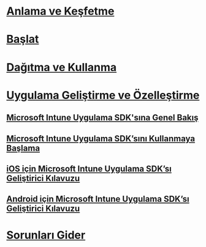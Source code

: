 # [Anlama ve Keşfetme](/intune/understand-explore/introduction-to-microsoft-intune)
# [Başlat](/intune/get-started/what-to-know-before-you-start-microsoft-intune)
# [Dağıtma ve Kullanma](/intune/deploy-use/overview-of-device-and-app-lifecycles-in-microsoft-intune)
# [Uygulama Geliştirme ve Özelleştirme](intune-app-sdk.md)
## [Microsoft Intune Uygulama SDK'sına Genel Bakış](intune-app-sdk.md)
## [Microsoft Intune Uygulama SDK’sını Kullanmaya Başlama](intune-app-sdk-get-started.md)
## [iOS için Microsoft Intune Uygulama SDK’sı Geliştirici Kılavuzu](intune-app-sdk-ios.md)
## [Android için Microsoft Intune Uygulama SDK’sı Geliştirici Kılavuzu](intune-app-sdk-android.md)
# [Sorunları Gider](/intune/troubleshoot/how-to-get-support-for-microsoft-intune)


<!--HONumber=May16_HO2-->


